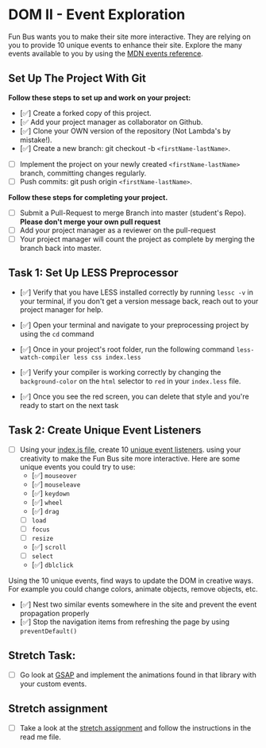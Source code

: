 # DOM II - Event Exploration

Fun Bus wants you to make their site more interactive. They are relying on you to provide 10 unique events to enhance their site. Explore the many events available to you by using the [MDN events reference](https://developer.mozilla.org/en-US/docs/Web/Events).

## Set Up The Project With Git

**Follow these steps to set up and work on your project:**

* [✅] Create a forked copy of this project.
* [✅ Add your project manager as collaborator on Github.
* [✅] Clone your OWN version of the repository (Not Lambda's by mistake!).
* [✅] Create a new branch: git checkout -b `<firstName-lastName>`.
* [ ] Implement the project on your newly created `<firstName-lastName>` branch, committing changes regularly.
* [ ] Push commits: git push origin `<firstName-lastName>`.

**Follow these steps for completing your project.**

* [ ] Submit a Pull-Request to merge <firstName-lastName> Branch into master (student's  Repo). **Please don't merge your own pull request**
* [ ] Add your project manager as a reviewer on the pull-request
* [ ] Your project manager will count the project as complete by merging the branch back into master.

## Task 1: Set Up LESS Preprocessor

* [✅] Verify that you have LESS installed correctly by running `lessc -v` in your terminal, if you don't get a version message back, reach out to your project manager for help.

* [✅] Open your terminal and navigate to your preprocessing project by using the `cd` command

* [✅] Once in your project's root folder, run the following command `less-watch-compiler less css index.less`

* [✅] Verify your compiler is working correctly by changing the `background-color` on the `html` selector to `red` in your `index.less` file.

* [✅] Once you see the red screen, you can delete that style and you're ready to start on the next task

## Task 2: Create Unique Event Listeners

* [ ] Using your [index.js file](js/index.js), create 10 [unique event listeners](https://developer.mozilla.org/en-US/docs/Web/Events). using your creativity to make the Fun Bus site more interactive.  Here are some unique events you could try to use: 
	* [✅] `mouseover`
	* [✅] `mouseleave`
	* [✅] `keydown`
	* [✅] `wheel`
	* [✅] `drag`
	* [ ] `load`
	* [ ] `focus`
	* [ ] `resize`
	* [✅] `scroll`
	* [ ] `select`
	* [✅] `dblclick`

Using the 10 unique events, find ways to update the DOM in creative ways. For example you could change colors, animate objects, remove objects, etc.

* [✅] Nest two similar events somewhere in the site and prevent the event propagation properly
* [✅] Stop the navigation items from refreshing the page by using `preventDefault()`

## Stretch Task:

* [ ] Go look at [GSAP](https://greensock.com/) and implement the animations found in that library with your custom events.

## Stretch assignment

* [ ] Take a look at the [stretch assignment](stretch-assignment) and follow the instructions in the read me file.
